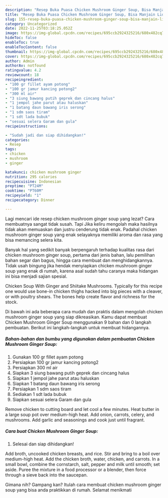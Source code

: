 ```yaml
---
description: "Resep Buka Puasa Chicken Mushroom Ginger Soup, Bisa Manjain Lidah"
title: "Resep Buka Puasa Chicken Mushroom Ginger Soup, Bisa Manjain Lidah"
slug: 155-resep-buka-puasa-chicken-mushroom-ginger-soup-bisa-manjain-lidah
category: Uncategorized
date: 2022-11-25T03:18:25.052Z
image: https://img-global.cpcdn.com/recipes/695ccb2924325216/680x482cq70/chicken-mushroom-ginger-soup-foto-resep-utama.jpg
hideToc: false
enableToc: true
enableTocContent: false
thumbnail: https://img-global.cpcdn.com/recipes/695ccb2924325216/680x482cq70/chicken-mushroom-ginger-soup-foto-resep-utama.jpg
cover: https://img-global.cpcdn.com/recipes/695ccb2924325216/680x482cq70/chicken-mushroom-ginger-soup-foto-resep-utama.jpg
author: Admin
authorAv: notfound
ratingvalue: 4.2
reviewcount: 18
recipeingredient:
- "100 gr fillet ayam potong"
- "100 gr jamur kancing potong2"
- "300 ml air"
- "3 siung bawang putih geprek dan cincang halus"
- "1 jempol jahe parut atau haluskan"
- "1 batang daun bawang iris serong"
- "1 sdm saos tiram"
- "1 sdt lada bubuk"
- "sesuai selera Garam dan gula"
recipeinstructions:

- "Sudah jadi dan siap dihidangkan!"
categories:
- Resep
tags:
- chicken
- mushroom
- ginger

katakunci: chicken mushroom ginger 
nutrition: 295 calories
recipecuisine: Indonesian
preptime: "PT24M"
cooktime: "PT60M"
recipeyield: "1"
recipecategory: Dinner

---
```



Lagi mencari ide resep chicken mushroom ginger soup yang lezat? Cara membuatnya sangat tidak susah. Tapi Jika keliru mengolah maka hasilnya tidak akan memuaskan dan justru cenderung tidak enak. Padahal chicken mushroom ginger soup yang enak selayaknya memiliki aroma dan rasa yang bisa memancing selera kita.


Banyak hal yang sedikit banyak berpengaruh terhadap kualitas rasa dari chicken mushroom ginger soup, pertama dari jenis bahan, lalu pemilihan bahan segar dan bagus, hingga cara membuat dan menghidangkannya. Tidak usah bingung jika hendak menyiapkan chicken mushroom ginger soup yang enak di rumah, karena asal sudah tahu caranya maka hidangan ini bisa menjadi sajian spesial.

Chicken Soup With Ginger and Shiitake Mushrooms. Typically for this recipe one would use bone-in chicken thighs hacked into big pieces with a cleaver, or with poultry shears. The bones help create flavor and richness for the stock.


Di bawah ini ada beberapa cara mudah dan praktis dalam mengolah chicken mushroom ginger soup yang siap dikreasikan. Kamu dapat membuat Chicken Mushroom Ginger Soup menggunakan 9 bahan dan 0 langkah pembuatan. Berikut ini langkah-langkah untuk membuat hidangannya.

<!--inarticleads1-->

##### Bahan-bahan dan bumbu yang digunakan dalam pembuatan Chicken Mushroom Ginger Soup:

1. Gunakan 100 gr fillet ayam potong
1. Persiapkan 100 gr jamur kancing potong2
1. Persiapkan 300 ml air
1. Siapkan 3 siung bawang putih geprek dan cincang halus
1. Siapkan 1 jempol jahe parut atau haluskan
1. Siapkan 1 batang daun bawang iris serong
1. Persiapkan 1 sdm saos tiram
1. Sediakan 1 sdt lada bubuk
1. Siapkan sesuai selera Garam dan gula


Remove chicken to cutting board and let cool a few minutes. Heat butter in a large soup pot over medium-high heat. Add onion, carrots, celery, and mushrooms. Add garlic and seasonings and cook just until fragrant. 

<!--inarticleads2-->

##### Cara buat Chicken Mushroom Ginger Soup:


1. Selesai dan siap dihidangkan!

Add broth, uncooked chicken breasts, and rice. Stir and bring to a boil over medium-high heat. Add the chicken broth, water, chicken, and carrots. In a small bowl, combine the cornstarch, salt, pepper and milk until smooth; set aside. Puree the mixture in a food processor or a blender, then force through a sieve back into the saucepan. 

Gimana nih? Gampang kan? Itulah cara membuat chicken mushroom ginger soup yang bisa anda praktikkan di rumah. Selamat menikmati
